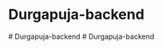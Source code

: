 # Durgapuja-backend
#   D u r g a p u j a - b a c k e n d  
 #   D u r g a p u j a - b a c k e n d  
 